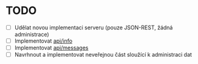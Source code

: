 # TODO

* [ ] Udělat novou implementaci serveru (pouze JSON-REST, žádná administrace)
* [ ] Implementovat [api/info](http://mobilninastenka.cz/api/info)
* [ ] Implementovat [api/messages](http://mobilninastenka.cz/api/messages)
* [ ] Navrhnout a implementovat neveřejnou část sloužící k administraci dat